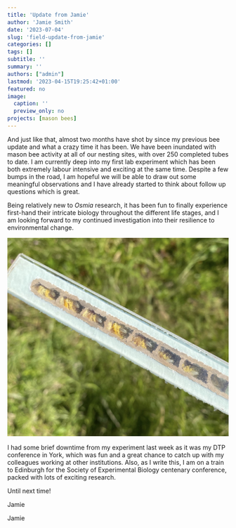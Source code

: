 ```yaml
---
title: 'Update from Jamie'
author: 'Jamie Smith'
date: '2023-07-04'
slug: 'field-update-from-jamie'
categories: []
tags: []
subtitle: ''
summary: ''
authors: ["admin"]
lastmod: '2023-04-15T19:25:42+01:00'
featured: no
image: 
  caption: ''
  preview_only: no
projects: [mason bees]
---
```


And just like that, almost two months have shot by since my previous bee update and what a crazy time it has been. We have been inundated with mason bee activity at all of our nesting sites, with over 250 completed tubes to date. I am currently deep into my first lab experiment which has been both extremely labour intensive and exciting at the same time. Despite a few bumps in the road, I am hopeful we will be able to draw out some meaningful observations and I have already started to think about follow up questions which is great.

Being relatively new to _Osmia_ research, it has been fun to finally experience first-hand their intricate biology throughout the different life stages, and I am looking forward to my continued investigation into their resilience to environmental change. 

![Picture 1](Picture_1.jpg)

I had some brief downtime from my experiment last week as it was my DTP conference in York, which was fun and a great chance to catch up with my colleagues working at other institutions. Also, as I write this, I am on a train to Edinburgh for the Society of Experimental Biology centenary conference, packed with lots of exciting research. 

Until next time!

Jamie


Jamie

